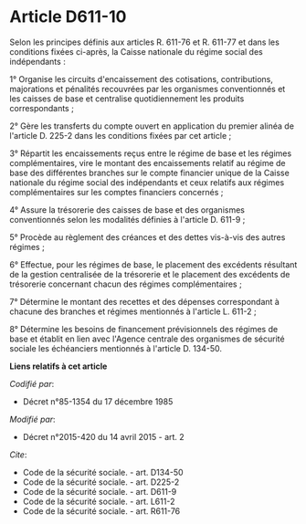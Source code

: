 # Article D611-10

Selon les principes définis aux articles R. 611-76 et R. 611-77 et dans les conditions fixées ci-après, la Caisse nationale
du régime social des indépendants : 

1° Organise les circuits d'encaissement des cotisations, contributions, majorations et pénalités recouvrées par les
organismes conventionnés et les caisses de base et centralise quotidiennement les produits correspondants ; 

2° Gère les transferts du compte ouvert en application du premier alinéa de l'article D. 225-2 dans les conditions fixées par
cet article ; 

3° Répartit les encaissements reçus entre le régime de base et les régimes complémentaires, vire le montant des encaissements
relatif au régime de base des différentes branches sur le compte financier unique de la Caisse nationale du régime social des
indépendants et ceux relatifs aux régimes complémentaires sur les comptes financiers concernés ; 

4° Assure la trésorerie des caisses de base et des organismes conventionnés selon les modalités définies à l'article D.
611-9 ; 

5° Procède au règlement des créances et des dettes vis-à-vis des autres régimes ; 

6° Effectue, pour les régimes de base, le placement des excédents résultant de la gestion centralisée de la trésorerie et le
placement des excédents de trésorerie concernant chacun des régimes complémentaires ; 

7° Détermine le montant des recettes et des dépenses correspondant à chacune des branches et régimes mentionnés à l'article
L. 611-2 ; 

8° Détermine les besoins de financement prévisionnels des régimes de base et établit en lien avec l'Agence centrale des
organismes de sécurité sociale les échéanciers mentionnés à l'article D. 134-50.

**Liens relatifs à cet article**

_Codifié par_:

  - Décret n°85-1354 du 17 décembre 1985

_Modifié par_:

  - Décret n°2015-420 du 14 avril 2015 - art. 2

_Cite_:

  - Code de la sécurité sociale. - art. D134-50
  - Code de la sécurité sociale. - art. D225-2
  - Code de la sécurité sociale. - art. D611-9
  - Code de la sécurité sociale. - art. L611-2
  - Code de la sécurité sociale. - art. R611-76
